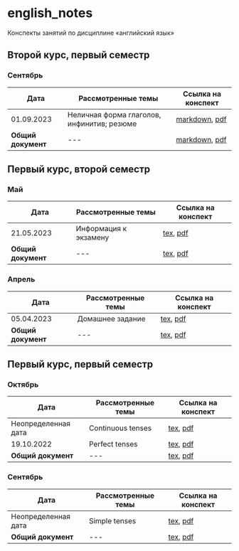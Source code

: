 # english_notes

Конспекты занятий по дисциплине «английский язык»

## Второй курс, первый семестр

### Сентябрь

| Дата       | Рассмотренные темы                               | Ссылка на конспект |
|------------|--------------------------------------------------|--------------------|
| 01.09.2023 | Неличная форма глаголов, инфинитив; резюме | [markdown](years/year_02/semester_01/september/01-09-2023.md), [pdf](years/year_02/semester_01/september/render/01-09-2023.pdf)       |
| **Общий документ** | --- | [markdown](years/year_02/semester_01/september/september.md), [pdf](years/year_02/semester_01/september/render/september.pdf) |


## Первый курс, второй семестр

### Май

| Дата       | Рассмотренные темы                               | Ссылка на конспект |
|------------|--------------------------------------------------|--------------------|
| 21.05.2023 | Информация к экзамену | [tex](years/year_01/semester_02/may/sources/main.tex), [pdf](years/year_01/semester_02/may/renders/main.pdf)       |
| **Общий документ** | --- | [tex](years/year_01/semester_02/may/sources/main.tex), [pdf](years/year_01/semester_02/may/renders/main.pdf) |

### Апрель

| Дата       | Рассмотренные темы                               | Ссылка на конспект |
|------------|--------------------------------------------------|--------------------|
| 05.04.2023 | Домашнее задание | [tex](years/year_01/semester_02/april/sources/05-04-2023.tex), [pdf](years/year_01/semester_02/april/renders/05-04-2023.pdf)       |
| **Общий документ** | --- | [tex](years/year_01/semester_02/april/sources/main.tex), [pdf](years/year_01/semester_02/april/renders/main.pdf) |

## Первый курс, первый семестр

### Октябрь

| Дата       | Рассмотренные темы                               | Ссылка на конспект |
|------------|--------------------------------------------------|--------------------|
| Неопределенная дата | Continuous tenses | [tex](years/year_01/semester_01/october/unknown_date_1.tex), [pdf](years/year_01/semester_01/october/render/unknown_date_1.pdf)       |
| 19.10.2022 | Perfect tenses | [tex](years/year_01/semester_01/october/19-10-2022.tex), [pdf](years/year_01/semester_01/october/render/19-10-2022.pdf)       |
| **Общий документ** | --- | [tex](years/year_01/semester_01/october/october.tex), [pdf](years/year_01/semester_01/october/render/october.pdf) |

### Сентябрь

| Дата       | Рассмотренные темы                               | Ссылка на конспект |
|------------|--------------------------------------------------|--------------------|
| Неопределенная дата | Simple tenses | [tex](years/year_01/semester_01/september/unknown_date_1.tex), [pdf](years/year_01/semester_01/september/render/unknown_date_1.pdf)       |
| **Общий документ** | --- | [tex](years/year_01/semester_01/september/september.tex), [pdf](years/year_01/semester_01/september/render/september.pdf) |
